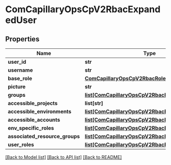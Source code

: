 # ComCapillaryOpsCpV2RbacExpandedUser

## Properties
Name | Type | Description | Notes
------------ | ------------- | ------------- | -------------
**user_id** | **str** |  | [optional] 
**username** | **str** |  | [optional] 
**base_role** | [**ComCapillaryOpsCpV2RbacRoleInfo**](ComCapillaryOpsCpV2RbacRoleInfo.md) |  | [optional] 
**picture** | **str** |  | [optional] 
**groups** | [**list[ComCapillaryOpsCpV2RbacIdName]**](ComCapillaryOpsCpV2RbacIdName.md) |  | [optional] 
**accessible_projects** | **list[str]** |  | [optional] 
**accessible_environments** | [**list[ComCapillaryOpsCpV2RbacEnvInfo]**](ComCapillaryOpsCpV2RbacEnvInfo.md) |  | [optional] 
**accessible_accounts** | [**list[ComCapillaryOpsCpV2RbacIdName]**](ComCapillaryOpsCpV2RbacIdName.md) |  | [optional] 
**env_specific_roles** | [**list[ComCapillaryOpsCpV2RbacEnvSpecificAccess]**](ComCapillaryOpsCpV2RbacEnvSpecificAccess.md) |  | [optional] 
**associated_resource_groups** | [**list[ComCapillaryOpsCpV2RbacIdName]**](ComCapillaryOpsCpV2RbacIdName.md) |  | [optional] 
**user_roles** | [**list[ComCapillaryOpsCpV2RbacRoleInfo]**](ComCapillaryOpsCpV2RbacRoleInfo.md) |  | [optional] 

[[Back to Model list]](../README.md#documentation-for-models) [[Back to API list]](../README.md#documentation-for-api-endpoints) [[Back to README]](../README.md)

